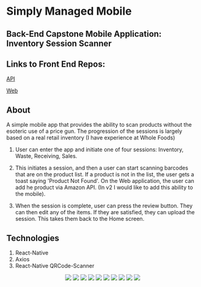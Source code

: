 # Simply Managed Mobile

## Back-End Capstone Mobile Application: Inventory Session Scanner

## Links to Front End Repos:
  [API](https://github.com/lukeschuyler/inventory-mobile-API) 
  
  [Web](https://github.com/lukeschuyler/web-inventory)
  
## About
A simple mobile app that provides the ability to scan products without the esoteric use of a price gun. The progression of the sessions
is largely based on a real retail inventory (I have experience at Whole Foods)

1. User can enter the app and initiate one of four sessions: Inventory, Waste, Receiving, Sales.

2. This initiates a session, and then a user can start scanning barcodes that are on the product list. If a product is not in the list,
the user gets a toast saying 'Product Not Found'. On the Web application, the user can add he product via Amazon API. 
(In v2 I would like to add this ability to the mobile).

3. When the session is complete, user can press the review button. They can then edit any of the items. If they are satisfied, 
they can upload the session. This takes them back to the Home screen.


## Technologies

1. React-Native
2. Axios
3. React-Native QRCode-Scanner

<div align="center">
  <img src="img/Screen Shot 2017-04-13 at 11.05.21 PM.png" /> <img style="{display: inline}" src="IMG/IMG_0017.PNG.png" />
  <img src="img/Screen Shot 2017-04-13 at 11.06.25 PM.png" /> <img style="{display: inline}" src="IMG/IMG_0019.PNG.png" />
  <img src="img/Screen Shot 2017-04-13 at 11.07.19 PM.png" /> <img style="{display: inline}" src="IMG/IMG_0020.PNG.png" />
  <img src="img/Screen Shot 2017-04-13 at 11.07.47 PM.png" /> <img style="{display: inline}" src="IMG/IMG_0021.PNG.png" />
  <img src="img/Screen Shot 2017-04-13 at 11.08.21 PM.png" /> <img style="{display: inline}" src="IMG/IMG_0022.PNG.png" />
</div>
